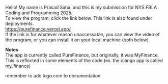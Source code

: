 Hello! My name is Prasad Saha, and this is my submission for NYS FBLA Coding and Programming 2025. <br>
To view the program, click the link below. This link is also found under deployments. <br>
https://purefinance.vercel.app/ <br>
If the link is for whatever reason unaccessable, you can view the video of the program, or you can install it on your local machine (both below)

<b>Notes</b> <br> 
The app is currently called PureFinance, but originally, it was MyFinance. This is reflected in some elements of the code (ex. the django app is called my_finance)


remember to add logo.com to documentation
